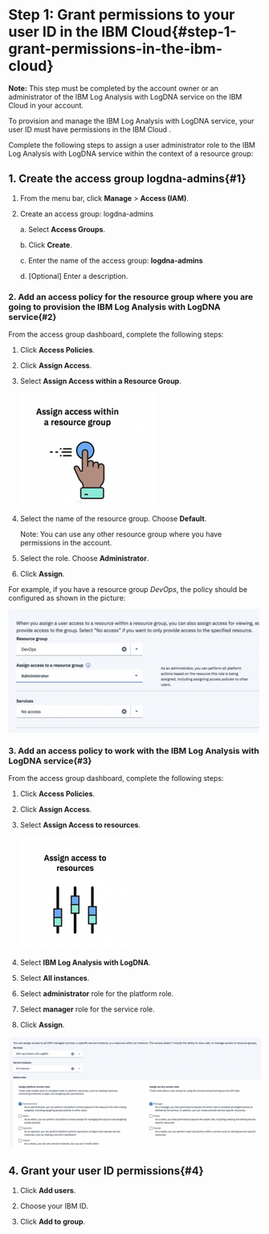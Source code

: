 # Step 1: Grant permissions to your user ID in the IBM Cloud{#step-1-grant-permissions-in-the-ibm-cloud}

**Note:** This step must be completed by the account owner or an administrator of the IBM Log Analysis with LogDNA service on the IBM Cloud in your account.

To provision and manage the IBM Log Analysis with LogDNA service, your user ID must have permissions in the IBM Cloud .

Complete the following steps to assign a user administrator role to the IBM Log Analysis with LogDNA service within the context of a resource group:

## 1. Create the access group **logdna-admins**{#1}

1. From the menu bar, click **Manage** > **Access (IAM)**.

2. Create an access group: logdna-admins

    a. Select **Access Groups**.

    b. Click **Create**.

    c. Enter the name of the access group: **logdna-admins**

    d. [Optional] Enter a description.

### 2. Add an access policy for the resource group where you are going to provision the IBM Log Analysis with LogDNA service{#2}

From the access group dashboard, complete the following steps:

1. Click **Access Policies**.

2. Click **Assign Access**.

3. Select **Assign Access within a Resource Group**.

    ![ ](../images/logdna_img3.png)

4. Select the name of the resource group. Choose **Default**.

    Note: You can use any other resource group where you have permissions in the account.

5. Select the role. Choose **Administrator**.

6. Click **Assign**.

For example, if you have a resource group *DevOps*, the policy should be configured as shown in the picture:

![ ](../images/logdna_img4.png)

### 3. Add an access policy to work with the IBM Log Analysis with LogDNA service{#3}

From the access group dashboard, complete the following steps:

1. Click **Access Policies**.

2. Click **Assign Access**.

3. Select **Assign Access to resources**.

    ![ ](../images/logdna_img5.png)

4. Select **IBM Log Analysis with LogDNA**.

5. Select **All instances**.

6. Select **administrator** role for the platform role.

7. Select **manager** role for the service role.

8. Click **Assign**.

![ ](../images/logdna_img6.png)

## 4. Grant your user ID permissions{#4}

1. Click **Add users**.

2. Choose your IBM ID.

3. Click **Add to group**.
